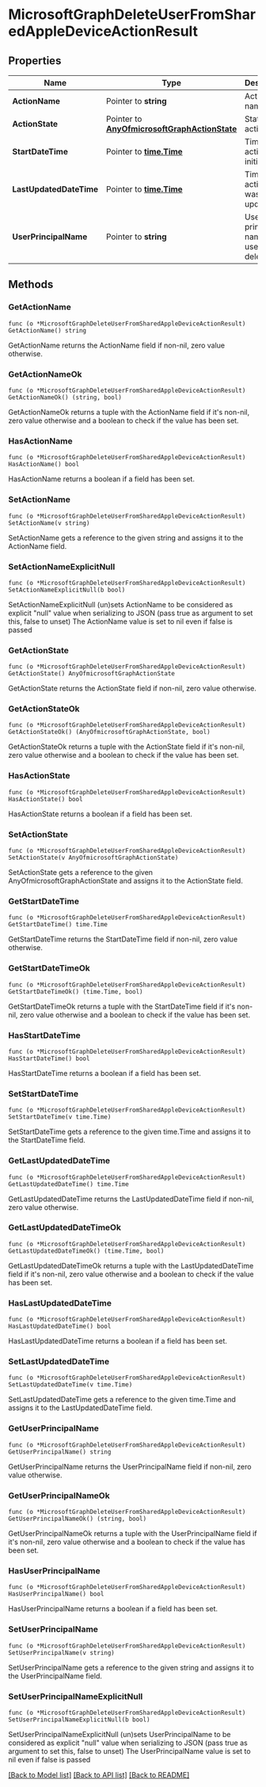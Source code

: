 # MicrosoftGraphDeleteUserFromSharedAppleDeviceActionResult

## Properties

Name | Type | Description | Notes
------------ | ------------- | ------------- | -------------
**ActionName** | Pointer to **string** | Action name | [optional] 
**ActionState** | Pointer to [**AnyOfmicrosoftGraphActionState**](anyOf&lt;microsoft.graph.actionState&gt;.md) | State of the action | [optional] 
**StartDateTime** | Pointer to [**time.Time**](time.Time.md) | Time the action was initiated | [optional] 
**LastUpdatedDateTime** | Pointer to [**time.Time**](time.Time.md) | Time the action state was last updated | [optional] 
**UserPrincipalName** | Pointer to **string** | User principal name of the user to be deleted | [optional] 

## Methods

### GetActionName

`func (o *MicrosoftGraphDeleteUserFromSharedAppleDeviceActionResult) GetActionName() string`

GetActionName returns the ActionName field if non-nil, zero value otherwise.

### GetActionNameOk

`func (o *MicrosoftGraphDeleteUserFromSharedAppleDeviceActionResult) GetActionNameOk() (string, bool)`

GetActionNameOk returns a tuple with the ActionName field if it's non-nil, zero value otherwise
and a boolean to check if the value has been set.

### HasActionName

`func (o *MicrosoftGraphDeleteUserFromSharedAppleDeviceActionResult) HasActionName() bool`

HasActionName returns a boolean if a field has been set.

### SetActionName

`func (o *MicrosoftGraphDeleteUserFromSharedAppleDeviceActionResult) SetActionName(v string)`

SetActionName gets a reference to the given string and assigns it to the ActionName field.

### SetActionNameExplicitNull

`func (o *MicrosoftGraphDeleteUserFromSharedAppleDeviceActionResult) SetActionNameExplicitNull(b bool)`

SetActionNameExplicitNull (un)sets ActionName to be considered as explicit "null" value
when serializing to JSON (pass true as argument to set this, false to unset)
The ActionName value is set to nil even if false is passed
### GetActionState

`func (o *MicrosoftGraphDeleteUserFromSharedAppleDeviceActionResult) GetActionState() AnyOfmicrosoftGraphActionState`

GetActionState returns the ActionState field if non-nil, zero value otherwise.

### GetActionStateOk

`func (o *MicrosoftGraphDeleteUserFromSharedAppleDeviceActionResult) GetActionStateOk() (AnyOfmicrosoftGraphActionState, bool)`

GetActionStateOk returns a tuple with the ActionState field if it's non-nil, zero value otherwise
and a boolean to check if the value has been set.

### HasActionState

`func (o *MicrosoftGraphDeleteUserFromSharedAppleDeviceActionResult) HasActionState() bool`

HasActionState returns a boolean if a field has been set.

### SetActionState

`func (o *MicrosoftGraphDeleteUserFromSharedAppleDeviceActionResult) SetActionState(v AnyOfmicrosoftGraphActionState)`

SetActionState gets a reference to the given AnyOfmicrosoftGraphActionState and assigns it to the ActionState field.

### GetStartDateTime

`func (o *MicrosoftGraphDeleteUserFromSharedAppleDeviceActionResult) GetStartDateTime() time.Time`

GetStartDateTime returns the StartDateTime field if non-nil, zero value otherwise.

### GetStartDateTimeOk

`func (o *MicrosoftGraphDeleteUserFromSharedAppleDeviceActionResult) GetStartDateTimeOk() (time.Time, bool)`

GetStartDateTimeOk returns a tuple with the StartDateTime field if it's non-nil, zero value otherwise
and a boolean to check if the value has been set.

### HasStartDateTime

`func (o *MicrosoftGraphDeleteUserFromSharedAppleDeviceActionResult) HasStartDateTime() bool`

HasStartDateTime returns a boolean if a field has been set.

### SetStartDateTime

`func (o *MicrosoftGraphDeleteUserFromSharedAppleDeviceActionResult) SetStartDateTime(v time.Time)`

SetStartDateTime gets a reference to the given time.Time and assigns it to the StartDateTime field.

### GetLastUpdatedDateTime

`func (o *MicrosoftGraphDeleteUserFromSharedAppleDeviceActionResult) GetLastUpdatedDateTime() time.Time`

GetLastUpdatedDateTime returns the LastUpdatedDateTime field if non-nil, zero value otherwise.

### GetLastUpdatedDateTimeOk

`func (o *MicrosoftGraphDeleteUserFromSharedAppleDeviceActionResult) GetLastUpdatedDateTimeOk() (time.Time, bool)`

GetLastUpdatedDateTimeOk returns a tuple with the LastUpdatedDateTime field if it's non-nil, zero value otherwise
and a boolean to check if the value has been set.

### HasLastUpdatedDateTime

`func (o *MicrosoftGraphDeleteUserFromSharedAppleDeviceActionResult) HasLastUpdatedDateTime() bool`

HasLastUpdatedDateTime returns a boolean if a field has been set.

### SetLastUpdatedDateTime

`func (o *MicrosoftGraphDeleteUserFromSharedAppleDeviceActionResult) SetLastUpdatedDateTime(v time.Time)`

SetLastUpdatedDateTime gets a reference to the given time.Time and assigns it to the LastUpdatedDateTime field.

### GetUserPrincipalName

`func (o *MicrosoftGraphDeleteUserFromSharedAppleDeviceActionResult) GetUserPrincipalName() string`

GetUserPrincipalName returns the UserPrincipalName field if non-nil, zero value otherwise.

### GetUserPrincipalNameOk

`func (o *MicrosoftGraphDeleteUserFromSharedAppleDeviceActionResult) GetUserPrincipalNameOk() (string, bool)`

GetUserPrincipalNameOk returns a tuple with the UserPrincipalName field if it's non-nil, zero value otherwise
and a boolean to check if the value has been set.

### HasUserPrincipalName

`func (o *MicrosoftGraphDeleteUserFromSharedAppleDeviceActionResult) HasUserPrincipalName() bool`

HasUserPrincipalName returns a boolean if a field has been set.

### SetUserPrincipalName

`func (o *MicrosoftGraphDeleteUserFromSharedAppleDeviceActionResult) SetUserPrincipalName(v string)`

SetUserPrincipalName gets a reference to the given string and assigns it to the UserPrincipalName field.

### SetUserPrincipalNameExplicitNull

`func (o *MicrosoftGraphDeleteUserFromSharedAppleDeviceActionResult) SetUserPrincipalNameExplicitNull(b bool)`

SetUserPrincipalNameExplicitNull (un)sets UserPrincipalName to be considered as explicit "null" value
when serializing to JSON (pass true as argument to set this, false to unset)
The UserPrincipalName value is set to nil even if false is passed

[[Back to Model list]](../README.md#documentation-for-models) [[Back to API list]](../README.md#documentation-for-api-endpoints) [[Back to README]](../README.md)


